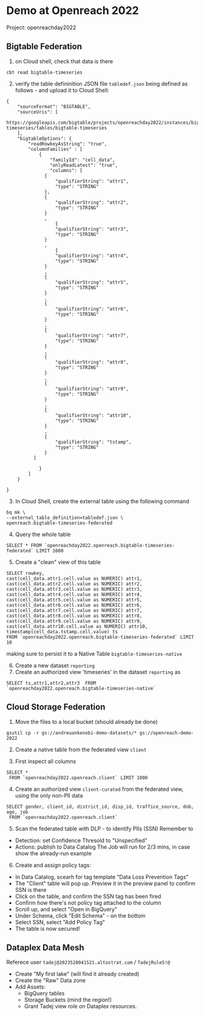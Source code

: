 # Demo at Openreach 2022

Project: openreachday2022

## Bigtable Federation
1. on Cloud shell, check that data is there

```
cbt read bigtable-timeseries
```

2. verify the table defininition JSON file `tabledef.json` being defined as follows - and upload it to Cloud Shell:

```
{
    "sourceFormat": "BIGTABLE",
    "sourceUris": [
     https://googleapis.com/bigtable/projects/openreachday2022/instances/bigtable-timeseries/tables/bigtable-timeseries
    ],
    "bigtableOptions": {
        "readRowkeyAsString": "true",
        "columnFamilies" : [
            {
                "familyId": "cell_data",
                "onlyReadLatest": "true",
                "columns": [
              {
                  "qualifierString": "attr1",
                  "type": "STRING"
              },
              {
                  "qualifierString": "attr2",
                  "type": "STRING"
              }
              ,
                  {
                  "qualifierString": "attr3",
                  "type": "STRING"
              }
              ,
                  {
                  "qualifierString": "attr4",
                  "type": "STRING"
              }
              ,
              {
                  "qualifierString": "attr5",
                  "type": "STRING"
              }
              ,
              {
                  "qualifierString": "attr6",
                  "type": "STRING"
              }
              ,
              {
                  "qualifierString": "attr7",
                  "type": "STRING"
              }
              ,
              {
                  "qualifierString": "attr8",
                  "type": "STRING"
              }
              ,
              {
                  "qualifierString": "attr9",
                  "type": "STRING"
              }
              ,
              {
                  "qualifierString": "attr10",
                  "type": "STRING"
              }
              ,
              {
                  "qualifierString": "tstamp",
                  "type": "STRING"
              }
          ]

            }
        ]
    }
    
}
```
3. In Cloud Shell, create the external table using the following command
```
bq mk \
--external_table_definition=tabledef.json \
openreach.bigtable-timeseries-federated 
```


4. Query the whole table 
```
SELECT * FROM `openreachday2022.openreach.bigtable-timeseries-federated` LIMIT 1000
```

5. Create a "clean" view of this table
```
SELECT rowkey, 
cast(cell_data.attr1.cell.value as NUMERIC) attr1,
cast(cell_data.attr2.cell.value as NUMERIC) attr2,
cast(cell_data.attr3.cell.value as NUMERIC) attr3,
cast(cell_data.attr4.cell.value as NUMERIC) attr4,
cast(cell_data.attr5.cell.value as NUMERIC) attr5,
cast(cell_data.attr6.cell.value as NUMERIC) attr6,
cast(cell_data.attr7.cell.value as NUMERIC) attr7,
cast(cell_data.attr8.cell.value as NUMERIC) attr8,
cast(cell_data.attr9.cell.value as NUMERIC) attr9,
cast(cell_data.attr10.cell.value as NUMERIC) attr10,
timestamp(cell_data.tstamp.cell.value) ts
FROM `openreachday2022.openreach.bigtable-timeseries-federated` LIMIT 10
```

making sure to persist it to a Native Table `bigtable-timeseries-native`

6. Create a new dataset `reporting`
7. Create an authorized view 'timeseries' in the dataset `reporting` as 

```
SELECT ts,attr1,attr2,attr3  FROM `openreachday2022.openreach.bigtable-timeseries-native`
```


## Cloud Storage Federation
1. Move the files to a local bucket (should already be done)
```
gsutil cp -r gs://andreuankenobi-demo-datasets/* gs://openreach-demo-2022
```
2. Create a native table from the federated view `client`

3. First inspect all columns
```
SELECT *
 FROM `openreachday2022.openreach.client` LIMIT 1000
```
4. Create an authorized view `client-curated` from the federated view, using the only non-PII data
```
SELECT gender, client_id, district_id, disp_id, traffice_source, dob, age, job
 FROM `openreachday2022.openreach.client`
 ```

5. Scan the federated table with DLP - to identify PIIs (SSN)
Remember to
- Detection: set Confidence Thresold to "Unspecified"
- Actions: publish to Data Catalog
The Job will run for 2/3 mins, in case show the already-run example

6. Create and assign policy tags:
- In Data Catalog, scearh for tag template "Data Loss Prevention Tags"
- The "Client" table will pop up. Preview it in the preview panel to confirm SSN is there 
- Click on the table, and confirm the SSN tag has been fired
- Confirm how there's not policy tag attached to the column 
- Scroll up, and select "Open in BigQuery"
- Under Schema, click "Edit Schema" - on the bottom
- Select SSN, select "Add Policy Tag"
- The table is now secured! 

## Dataplex Data Mesh
Referece user `tadej@2023528041521.altostrat.com` / `TadejRule5!@`
- Create "My first lake"  (will find it already created)
- Create the "Raw" Data zone 
- Add Assets:
  - BigQuery tables
  - Storage Buckets (mind the region!)
  - Grant Tadej view role on Dataplex resources. 
